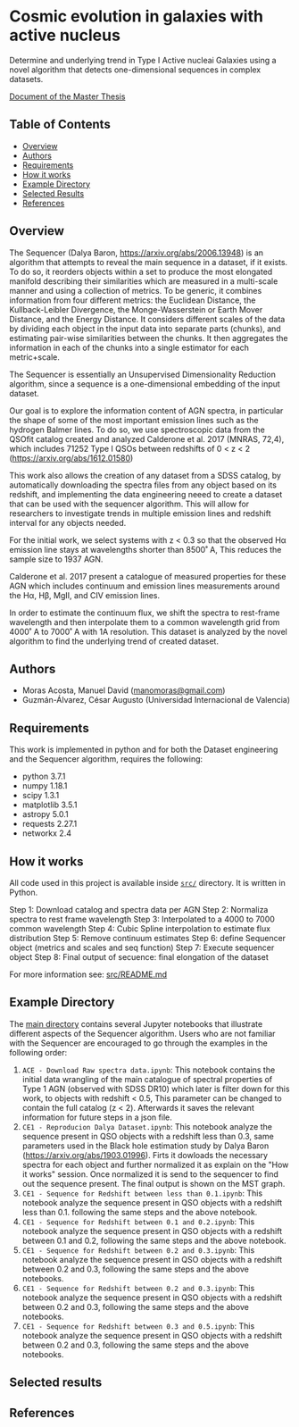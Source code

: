 # Cosmic evolution in galaxies with active nucleus 

Determine and underlying trend in Type I Active nucleai Galaxies using a novel algorithm that detects one-dimensional sequences in complex datasets.

[Document of the Master Thesis](https://1drv.ms/w/s!AhVCX2iWzgmbhQgoTzNTDx9adnzd?e=Y8L41l)

## Table of Contents

- [Overview](#overview)
- [Authors](#Authors)
- [Requirements](#requirements)
- [How it works](#requirements2)
- [Example Directory](#directory)
- [Selected Results](#acknowledgement)
- [References](#references)

## Overview

The Sequencer (Dalya Baron, https://arxiv.org/abs/2006.13948) is an algorithm that attempts to reveal the main sequence in a dataset, if it exists. To do so, it reorders objects within a set to produce the most elongated manifold describing their similarities which are measured in a multi-scale manner and using a collection of metrics. To be generic, it combines information from four different metrics: the Euclidean Distance, the Kullback-Leibler Divergence, the Monge-Wasserstein or Earth Mover Distance, and the Energy Distance. It considers different scales of the data by dividing each object in the input data into separate parts (chunks), and estimating pair-wise similarities between the chunks. It then aggregates the information in each of the chunks into a single estimator for each metric+scale.

The Sequencer is essentially an Unsupervised Dimensionality Reduction algorithm, since a sequence is a one-dimensional embedding of the input dataset.

Our goal is to explore the information content of AGN spectra, in particular the shape of some of the most important emission lines such as the hydrogen Balmer lines. To do
so, we use spectroscopic data from the QSOfit catalog created and analyzed Calderone et al. 2017 (MNRAS, 72,4), which includes 71252 Type I QSOs between redshifts of 0 < z < 2 (https://arxiv.org/abs/1612.01580)

This work also allows the creation of any dataset from a SDSS catalog, by automatically downloading the spectra files from any object based on its redshift, and implementing the data engineering neeed to create a dataset that can be used with the sequencer algorithm. This will allow for researchers to investigate trends in multiple emission lines and redshift interval for any objects needed.

For the initial work, we select systems with z < 0.3 so that the observed Hα emission line stays at wavelengths shorter than 8500˚ A, This reduces the sample size to 1937 AGN. 

Calderone et al. 2017 present a catalogue of measured properties for these AGN which includes continuum and emission lines measurements around the Hα, Hβ, MgII, and CIV emission lines. 

In order to estimate the continuum flux, we shift the spectra to rest-frame wavelength and then interpolate them to a common wavelength grid from 4000˚ A to 7000˚ A with 1A resolution. This dataset is analyzed by the novel algorithm to find the underlying trend of created dataset.


## Authors

- Moras Acosta, Manuel David (manomoras@gmail.com)
- Guzmán-Álvarez, César Augusto (Universidad Internacional de Valencia)

## Requirements

This work is implemented in python and for both the Dataset engineering and the Sequencer algorithm, requires the following:

- python 3.7.1
- numpy 1.18.1
- scipy 1.3.1
- matplotlib 3.5.1
- astropy 5.0.1
- requests 2.27.1
- networkx 2.4

## How it works

All code used in this project is available inside [`src/`](src) directory. It is written in Python.

Step 1: Download catalog and spectra data per AGN
Step 2: Normaliza spectra to rest frame wavelength
Step 3: Interpolated to a 4000 to 7000 common wavelength
Step 4: Cubic Spline interpolation to estimate flux distribution
Step 5: Remove continuum estimates
Step 6: define Sequencer object (metrics and scales and seq function)
Step 7: Execute sequencer object
Step 8: Final output of secuence: final elongation of the dataset

For more information see: [src/README.md](src/README.md)

## Example Directory

The [main directory](https://github.com/br0ly23/cosmic-evolution/tree/main) contains several Jupyter notebooks that illustrate different aspects of the Sequencer algorithm. Users who are not familiar with the Sequencer are encouraged to go through the examples in the following order:
1. `ACE - Download Raw spectra data.ipynb`: This notebook contains the initial data wrangling of the main catalogue of spectral properties of Type 1 AGN (observed with SDSS DR10) which later is filter down for this work, to objects with redshift < 0.5, This parameter can be changed to contain the full catalog (z < 2). Afterwards it saves the relevant information for future steps in a json file.
2. `CE1 - Reproducion Dalya Dataset.ipynb`: This notebook analyze the sequence present in QSO objects with a redshift less than 0.3, same parameters used in the Black hole estimation study by Dalya Baron (https://arxiv.org/abs/1903.01996). Firts it dowloads the necessary spectra for each object and further normalized it as explain on the "How it works" session. Once normalized it is send to the sequencer to find out the sequence present. The final output is shown on the MST graph.
3. `CE1 - Sequence for Redshift between less than 0.1.ipynb`: This notebook analyze the sequence present in QSO objects with a redshift less than 0.1. following the same steps and the above notebook.
4. `CE1 - Sequence for Redshift between 0.1 and 0.2.ipynb`: This notebook analyze the sequence present in QSO objects with a redshift between 0.1 and 0.2, following the same steps and the above notebook.
5. `CE1 - Sequence for Redshift between 0.2 and 0.3.ipynb`: This notebook analyze the sequence present in QSO objects with a redshift between 0.2 and 0.3, following the same steps and the above notebooks.
6. `CE1 - Sequence for Redshift between 0.2 and 0.3.ipynb`: This notebook analyze the sequence present in QSO objects with a redshift between 0.2 and 0.3, following the same steps and the above notebooks.
7. `CE1 - Sequence for Redshift between 0.3 and 0.5.ipynb`: This notebook analyze the sequence present in QSO objects with a redshift between 0.2 and 0.3, following the same steps and the above notebooks.

## Selected results

## References


